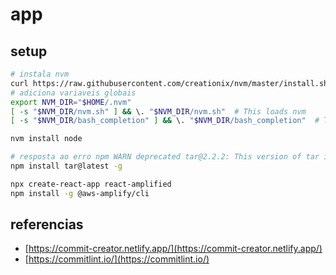 # app

## setup

```sh
# instala nvm
curl https://raw.githubusercontent.com/creationix/nvm/master/install.sh | bash 
# adiciona variaveis globais
export NVM_DIR="$HOME/.nvm"
[ -s "$NVM_DIR/nvm.sh" ] && \. "$NVM_DIR/nvm.sh"  # This loads nvm
[ -s "$NVM_DIR/bash_completion" ] && \. "$NVM_DIR/bash_completion"  # This loads nvm bash_completion
```

```sh
nvm install node 

# resposta ao erro npm WARN deprecated tar@2.2.2: This version of tar is no longer supported, and will not receive security updates. Please upgrade asap (https://stackoverflow.com/q/68857411)
npm install tar@latest -g

npx create-react-app react-amplified
npm install -g @aws-amplify/cli
```

## referencias

- [https://commit-creator.netlify.app/](https://commit-creator.netlify.app/)
- [https://commitlint.io/](https://commitlint.io/)